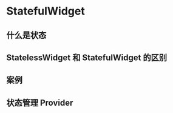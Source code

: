 # StatefulWidget

## 什么是状态



## StatelessWidget 和 StatefulWidget 的区别



## 案例



## 状态管理 Provider



